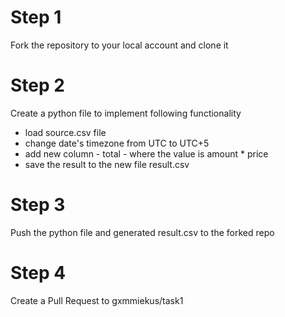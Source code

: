 # Step 1
Fork the repository to your local account and clone it

# Step 2
Create a python file to implement following functionality
 - load source.csv file
 - change date's timezone from UTC to UTC+5
 - add new column - total - where the value is amount * price
 - save the result to the new file result.csv

# Step 3
Push the python file and generated result.csv to the forked repo

# Step 4
Create a Pull Request to gxmmiekus/task1
